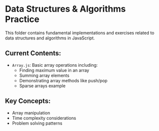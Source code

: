 # Data Structures & Algorithms Practice

This folder contains fundamental implementations and exercises related to data structures and algorithms in JavaScript.

## Current Contents:
- `Array.js`: Basic array operations including:
  - Finding maximum value in an array
  - Summing array elements
  - Demonstrating array methods like push/pop
  - Sparse arrays example

## Key Concepts:
- Array manipulation
- Time complexity considerations
- Problem solving patterns